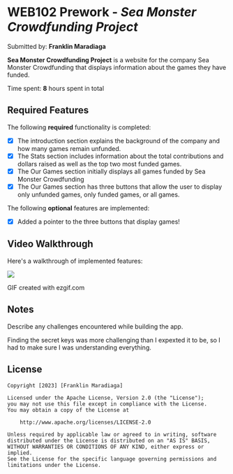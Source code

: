 # WEB102 Prework - *Sea Monster Crowdfunding Project*

Submitted by: **Franklin Maradiaga**

**Sea Monster Crowdfunding Project** is a website for the company Sea Monster Crowdfunding that displays information about the games they have funded.

Time spent: **8** hours spent in total

## Required Features

The following **required** functionality is completed:

* [X] The introduction section explains the background of the company and how many games remain unfunded.
* [X] The Stats section includes information about the total contributions and dollars raised as well as the top two most funded games.
* [X] The Our Games section initially displays all games funded by Sea Monster Crowdfunding
* [X] The Our Games section has three buttons that allow the user to display only unfunded games, only funded games, or all games.

The following **optional** features are implemented:

* [X] Added a pointer to the three buttons that display games!

## Video Walkthrough

Here's a walkthrough of implemented features:

![](https://i.imgur.com/oRvOiHm.gif)

GIF created with ezgif.com  


## Notes

Describe any challenges encountered while building the app.

Finding the secret keys was more challenging than I expexted it to be, so I had to make sure I was understanding everything.

## License

    Copyright [2023] [Franklin Maradiaga]

    Licensed under the Apache License, Version 2.0 (the "License");
    you may not use this file except in compliance with the License.
    You may obtain a copy of the License at

        http://www.apache.org/licenses/LICENSE-2.0

    Unless required by applicable law or agreed to in writing, software
    distributed under the License is distributed on an "AS IS" BASIS,
    WITHOUT WARRANTIES OR CONDITIONS OF ANY KIND, either express or implied.
    See the License for the specific language governing permissions and
    limitations under the License.
